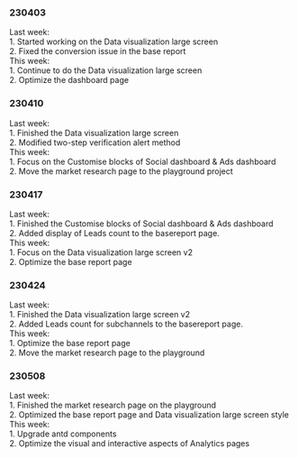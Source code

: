 
<!-- title: 工作日记-23年4月 -->
<!-- created_at: 2023-04-30T23:59:59Z -->
<!-- intro: 迁移记录的23年4月godigitalchina工作日记 -->
<!-- gitblog: https://github.com/yihong0618/gitblog -->


### 230403 

Last week:  
    1. Started working on the Data visualization large screen  
    2. Fixed the conversion issue in the base report  
This week:  
    1. Continue to do the Data visualization large screen  
    2. Optimize the dashboard page  

### 230410  

Last week:  
    1. Finished the Data visualization large screen  
    2. Modified two-step verification alert method  
This week:  
    1. Focus on the Customise blocks of Social dashboard & Ads dashboard  
    2. Move the market research page to the playground project  

### 230417

Last week:  
    1. Finished the Customise blocks of Social dashboard & Ads dashboard  
    2. Added display of Leads count to the basereport page.  
This week:  
    1. Focus on the Data visualization large screen v2  
    2. Optimize the base report page  

### 230424
 
Last week:  
    1. Finished the Data visualization large screen v2  
    2. Added Leads count for subchannels to the basereport page.  
This week:  
    1. Optimize the base report page  
    2. Move the market research page to the playground  
 
### 230508

Last week:  
    1. Finished the market research page on the playground  
    2. Optimized the base report page and Data visualization large screen style  
This week:  
    1. Upgrade antd components  
    2. Optimize the visual and interactive aspects of Analytics pages  
  